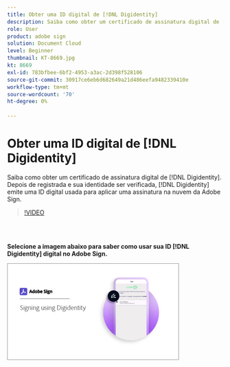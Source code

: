 ```yaml
---
title: Obter uma ID digital de [!DNL Digidentity]
description: Saiba como obter um certificado de assinatura digital de [!DNL Digidentity]
role: User
product: adobe sign
solution: Document Cloud
level: Beginner
thumbnail: KT-8669.jpg
kt: 8669
exl-id: 783bfbee-6bf2-4953-a3ac-2d398f528106
source-git-commit: 30917ce6eb6d682649a21d486eefa9482339410e
workflow-type: tm+mt
source-wordcount: '70'
ht-degree: 0%

---
```


# Obter uma ID digital de [!DNL Digidentity]

Saiba como obter um certificado de assinatura digital de [!DNL Digidentity]. Depois de registrada e sua identidade ser verificada, [!DNL Digidentity] emite uma ID digital usada para aplicar uma assinatura na nuvem da Adobe Sign.

>[!VIDEO](https://video.tv.adobe.com/v/337067?hidetitle=true)

<br> 

**Selecione a imagem abaixo para saber como usar sua ID  [!DNL Digidentity] digital no Adobe Sign.**

[![imagem](assets/Digidentitysign_400.png)](digidentity-sign.md)
